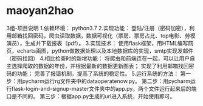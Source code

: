 # maoyan2hao
3组-项目说明
1.依赖环境：
    python3.7
2.实现功能：
    登陆/注册（密码加密），利用邮箱找回密码，爬虫读取数据，数据可视化（票房、票房占比、top电影、劳模演员），生成并下载报表（pdf）。
3.实现技术：
    使用flask框架，用HTML编写网页，echarts画图，python做数据处理以及本地数据库的实现，smtp实现发邮件（密码找回）
4.相比检查时的新增功能：
    将爬虫和前端连在一起，可以让用户自主选择爬取的数据的年份，并根据最新的数据更新图表；
    实现了利用邮箱找回密码的功能；
    完善了报错机制，提高了系统的稳定性。
5.运行系统的方法：
    第一步：用pycharm运行rg文件夹中的dataoperatenow.py。
    第二步：用pycharm运行flask-login-and-signup-master文件夹中的app.py。两个文件运行起来后的端口是不同的。
    第三步：根据app.py生成的url进入系统，开始使用即可。
